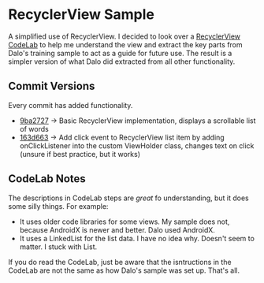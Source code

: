 # RecyclerView Sample

A simplified use of RecyclerView. I decided to look over a [RecyclerView CodeLab](https://developer.android.com/codelabs/android-training-create-recycler-view#0) to help me understand the view and extract the key parts from Dalo's training sample to act as a guide for future use. The result is a simpler version of what Dalo did extracted from all other functionality.

## Commit Versions

Every commit has added functionality.

- [9ba2727](https://github.com/aormsbyEIT/RecyclerView_Dalo_plus_CodeLab/commit/9ba27272029fe07a8e8a8496fb793c25b708c0f3) -> Basic RecyclerView implementation, displays a scrollable list of words
- [163d663](https://github.com/aormsbyEIT/RecyclerView_Dalo_plus_CodeLab/commit/163d663c283657e434fc370c338cffafe73b29da) -> Add click event to RecyclerView list item by adding onClickListener into the custom ViewHolder class, changes text on click (unsure if best practice, but it works)

## CodeLab Notes

The descriptions in CodeLab steps are *great* fo understanding, but it does some silly things. For example:

- It uses older code libraries for some views. My sample does not, because AndroidX is newer and better. Dalo used AndroidX.
- It uses a LinkedList for the list data. I have no idea why. Doesn't seem to matter. I stuck with List.

If you do read the CodeLab, just be aware that the isntructions in the CodeLab are not the same as how Dalo's sample was set up. That's all.

